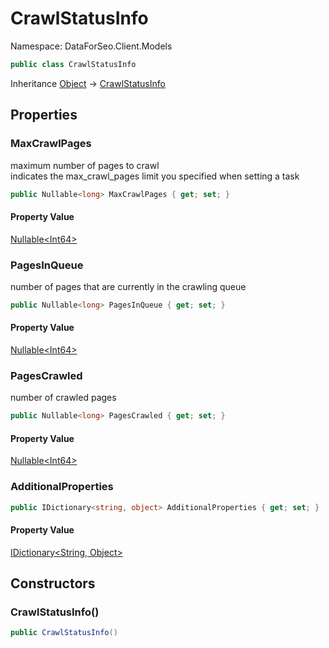 # CrawlStatusInfo

Namespace: DataForSeo.Client.Models

```csharp
public class CrawlStatusInfo
```

Inheritance [Object](https://docs.microsoft.com/en-us/dotnet/api/system.object) → [CrawlStatusInfo](./dataforseo.client.models.crawlstatusinfo.md)

## Properties

### **MaxCrawlPages**

maximum number of pages to crawl
 <br> indicates the max_crawl_pages limit you specified when setting a task

```csharp
public Nullable<long> MaxCrawlPages { get; set; }
```

#### Property Value

[Nullable&lt;Int64&gt;](https://docs.microsoft.com/en-us/dotnet/api/system.nullable-1)<br>

### **PagesInQueue**

number of pages that are currently in the crawling queue

```csharp
public Nullable<long> PagesInQueue { get; set; }
```

#### Property Value

[Nullable&lt;Int64&gt;](https://docs.microsoft.com/en-us/dotnet/api/system.nullable-1)<br>

### **PagesCrawled**

number of crawled pages

```csharp
public Nullable<long> PagesCrawled { get; set; }
```

#### Property Value

[Nullable&lt;Int64&gt;](https://docs.microsoft.com/en-us/dotnet/api/system.nullable-1)<br>

### **AdditionalProperties**

```csharp
public IDictionary<string, object> AdditionalProperties { get; set; }
```

#### Property Value

[IDictionary&lt;String, Object&gt;](https://docs.microsoft.com/en-us/dotnet/api/system.collections.generic.idictionary-2)<br>

## Constructors

### **CrawlStatusInfo()**

```csharp
public CrawlStatusInfo()
```
